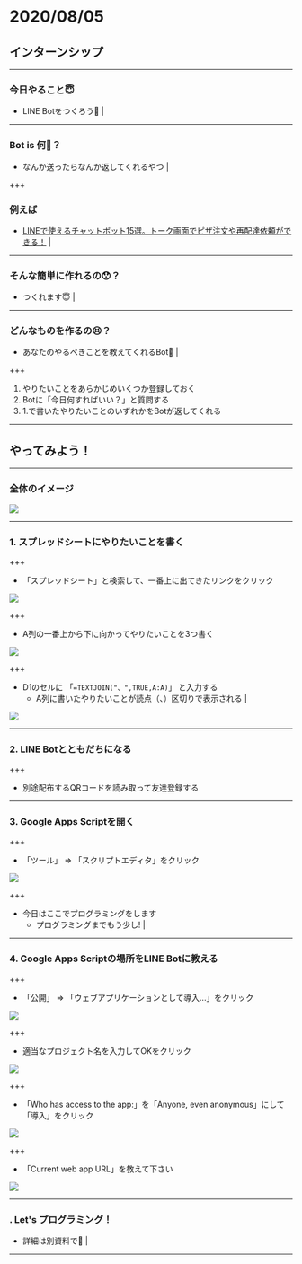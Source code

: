 # 2020/08/05
## インターンシップ

---

### 今日やること😇

- LINE Botをつくろう💪 |

---

### Bot is 何🤔？

- なんか送ったらなんか返してくれるやつ |

+++

### 例えば

- [LINEで使えるチャットボット15選。トーク画面でピザ注文や再配達依頼ができる！](https://mag.app-liv.jp/archive/64844) |

---

### そんな簡単に作れるの😯？

- つくれます😇 |

---

### どんなものを作るの😣？

- あなたのやるべきことを教えてくれるBot🤗 |

+++

1. やりたいことをあらかじめいくつか登録しておく
2. Botに「今日何すればいい？」と質問する
3. 1.で書いたやりたいことのいずれかをBotが返してくれる

---

## やってみよう！

---

### 全体のイメージ

<img src="https://crowi.jcslabs.net/uploads/attachment/5d91998448525b4b3e33564d/4dce076993cf55a04fec408a9650e025.png" style="max-width: 100%;">

---

### 1. スプレッドシートにやりたいことを書く

+++

- 「スプレッドシート」と検索して、一番上に出てきたリンクをクリック

<img src="https://crowi.jcslabs.net/uploads/attachment/5d91998448525b4b3e33564d/7ab595b5f24fa56a4d4221dd21690912.png" style="max-width: 80%;">

+++

- A列の一番上から下に向かってやりたいことを3つ書く

<img src="https://crowi.jcslabs.net/uploads/attachment/5d91998448525b4b3e33564d/abced4f6160ac7a48b3c8209d8541b5d.png" style="max-width: 80%;">

+++

- D1のセルに 「`=TEXTJOIN("、",TRUE,A:A)`」 と入力する
  - A列に書いたやりたいことが読点（、）区切りで表示される |

<img src="https://crowi.jcslabs.net/uploads/attachment/5d9235ff48525b4b3e335658/e9af860aa52e7b9c3c945830c75b686f.png" style="max-width: 80%;">

---

### 2. LINE Botとともだちになる

+++

- 別途配布するQRコードを読み取って友達登録する

---

### 3. Google Apps Scriptを開く

+++

- 「ツール」 => 「スクリプトエディタ」をクリック

<img src="https://crowi.jcslabs.net/uploads/attachment/5d91998448525b4b3e33564d/2f68c517c1dac56e9bfa6cbb68b0066a.png" style="max-width: 80%;">

+++

- 今日はここでプログラミングをします
  - プログラミングまでもう少し! |

---

### 4. Google Apps Scriptの場所をLINE Botに教える

+++

- 「公開」 => 「ウェブアプリケーションとして導入...」をクリック

<img src="https://crowi.jcslabs.net/uploads/attachment/5d91998448525b4b3e33564d/03880ba1027b3dedc4f10fbb8c2b301d.png" style="max-width: 80%;">

+++

- 適当なプロジェクト名を入力してOKをクリック

<img src="https://crowi.jcslabs.net/uploads/attachment/5d91998448525b4b3e33564d/84f6fb9e595a28d5cd8f509fdf380b8a.png" style="max-width: 80%;">

+++

- 「Who has access to the app:」を「Anyone, even anonymous」にして「導入」をクリック

<img src="https://i.imgur.com/7GLDUAc.png" style="max-width: 60%;">

+++

- 「Current web app URL」を教えて下さい

<img src="https://i.imgur.com/6lMuv6k.png" style="max-width: 80%;">

--- 

### . Let's プログラミング！
- 詳細は別資料で👋 |

---
